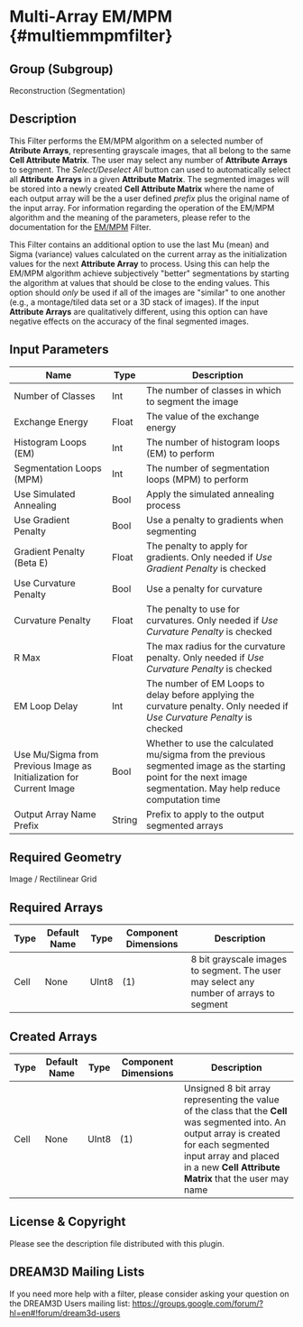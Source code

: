 Multi-Array EM/MPM {#multiemmpmfilter}
=============

## Group (Subgroup) ##
Reconstruction (Segmentation)

## Description ##
This Filter performs the EM/MPM algorithm on a selected number of **Atribute Arrays**, representing grayscale images, that all belong to the same **Cell Attribute Matrix**. The user may select any number of **Attribute Arrays** to segment.  The _Select/Deselect All_  button can used to automatically select all **Attribute Arrays** in a given **Attribute Matrix**. The segmented images will be stored into a newly created **Cell Attribute Matrix** where the name of each output array will be the a user defined _prefix_ plus the original name of the input array. For information regarding the operation of the EM/MPM algorithm and the meaning of the parameters, please refer to the documentation for the [EM/MPM](EMMPMFilter.html "") Filter.

This Filter contains an additional option to use the last Mu (mean) and Sigma (variance) values calculated on the current array as the initialization values for the next **Attribute Array** to process. Using this can help the EM/MPM algorithm achieve subjectively "better" segmentations by starting the algorithm at values that should be close to the ending values. This option should _only_ be used if all of the images are "similar" to one another (e.g., a montage/tiled data set or a 3D stack of images). If the input **Attribute Arrays** are qualitatively different, using this option can have negative effects on the accuracy of the final segmented images.

## Input Parameters ##
| Name             | Type | Description |
|------------------|------|-------------|
| Number of Classes | Int | The number of classes in which to segment the image | 
| Exchange Energy | Float | The value of the exchange energy | 
| Histogram Loops (EM) | Int | The number of histogram loops (EM) to perform |
| Segmentation Loops (MPM) | Int | The number of segmentation loops (MPM) to perform |
| Use Simulated Annealing | Bool | Apply the simulated annealing process |
| Use Gradient Penalty | Bool | Use a penalty to gradients when segmenting |
| Gradient Penalty (Beta E) | Float | The penalty to apply for gradients. Only needed if _Use Gradient Penalty_ is checked |
| Use Curvature Penalty | Bool | Use a penalty for curvature |
| Curvature Penalty | Float | The penalty to use for curvatures. Only needed if _Use Curvature Penalty_ is checked |
| R Max | Float | The max radius for the curvature penalty. Only needed if _Use Curvature Penalty_ is checked |
| EM Loop Delay | Int | The number of EM Loops to delay before applying the curvature penalty. Only needed if _Use Curvature Penalty_ is checked |
| Use Mu/Sigma from Previous Image as Initialization for Current Image | Bool | Whether to use the calculated mu/sigma from the previous segmented image as the starting point for the next image segmentation. May help reduce computation time |
| Output Array Name Prefix | String | Prefix to apply to the output segmented arrays |

## Required Geometry ##
Image / Rectilinear Grid

## Required Arrays ##
| Type | Default Name | Type | Component Dimensions | Description |
|------|--------------|------|----------------------|-------------|
| Cell | None | UInt8 | (1)  | 8 bit grayscale images to segment. The user may select any number of arrays to segment |

## Created Arrays ##
| Type | Default Name | Type | Component Dimensions | Description |
|------|--------------|------|----------------------|-------------|
| Cell | None | UInt8 | (1) | Unsigned 8 bit array representing the value of the class that the **Cell** was segmented into. An output array is created for each segmented input array and placed in a new **Cell Attribute Matrix** that the user may name |

## License & Copyright ##

Please see the description file distributed with this plugin.

## DREAM3D Mailing Lists ##

If you need more help with a filter, please consider asking your question on the DREAM3D Users mailing list:
https://groups.google.com/forum/?hl=en#!forum/dream3d-users

